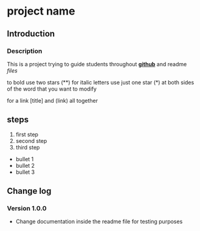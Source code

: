 # project name

## Introduction
### Description

This is a project trying to guide students throughout **[github](www.github.com)** and readme *files*

to bold use two stars (**) for italic letters use just one star (*) at both sides of the word that you want to modify

for a link [title] and (link) all together

## steps
1. first step
2. second step
3. third step

- bullet 1
- bullet 2
- bullet 3

## Change log

### Version 1.0.0
  - Change documentation inside the readme file for testing purposes

